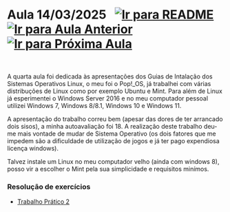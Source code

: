 # Aula 14/03/2025 &nbsp; [![Ir para README](https://img.shields.io/badge/Indice-Verde?style=for-the-badge)](../README.md#indice) &nbsp; [![Ir para Aula Anterior](https://img.shields.io/badge/Anterior-Aula%203-007ACC?style=for-the-badge)](../aulas/07-03-2025.md) [![Ir para Próxima Aula](https://img.shields.io/badge/Próxima-Aula%205-007ACC?style=for-the-badge)](../aulas/21-03-2025.md)

<br>

<p>

A quarta aula foi dedicada às apresentações dos Guias de Intalação dos Sistemas Operativos Linux, o meu foi o Pop!_OS, já trabalhei com várias distribuções de Linux como por exemplo Ubuntu e Mint. Para além de Linux já esperimentei o Windows Server 2016 e no meu computador pessoal utilizei Windows 7, Windows 8/8.1, Windows 10 e Windows 11.

</p>

<p>

  A apresentação do trabalho correu bem (apesar das dores de ter arrancado dois sisos), a minha autoavaliação foi 18. A realização deste trabalho deu-me mais vontade de mudar de Sistema Operativo (os dois fatores que me impedem são a dificuldade de utilização de jogos e já ter pago expendiosa licença windows).

  Talvez instale um Linux no meu computador velho (ainda com windows 8), posso vir a escolher o Mint pela sua simplicidade e requisitos minímos.

</p>


### Resolução de exercícios

- [Trabalho Prático 2](../fichas/trabalho_pratico_2.pdf)
